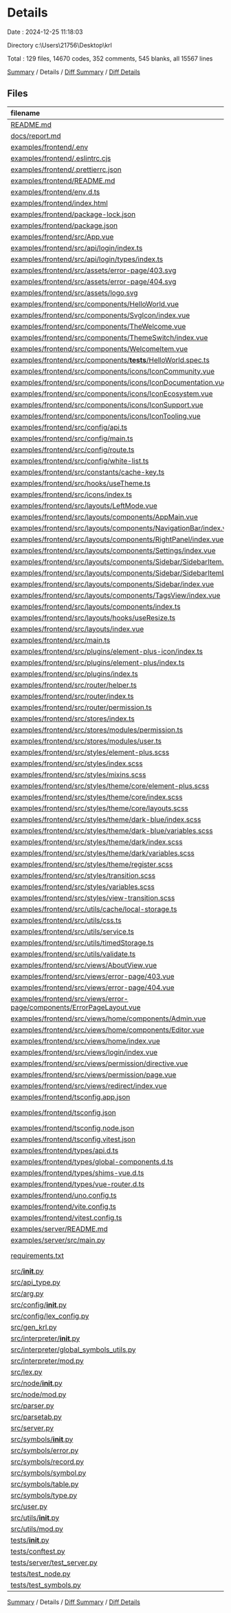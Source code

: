 # Details

Date : 2024-12-25 11:18:03

Directory c:\\Users\\21756\\Desktop\\krl

Total : 129 files,  14670 codes, 352 comments, 545 blanks, all 15567 lines

[Summary](results.md) / Details / [Diff Summary](diff.md) / [Diff Details](diff-details.md)

## Files
| filename | language | code | comment | blank | total |
| :--- | :--- | ---: | ---: | ---: | ---: |
| [README.md](/README.md) | Markdown | 2 | 0 | 1 | 3 |
| [docs/report.md](/docs/report.md) | Markdown | 113 | 0 | 53 | 166 |
| [examples/frontend/.env](/examples/frontend/.env) | Properties | 3 | 2 | 1 | 6 |
| [examples/frontend/.eslintrc.cjs](/examples/frontend/.eslintrc.cjs) | JavaScript | 13 | 1 | 2 | 16 |
| [examples/frontend/.prettierrc.json](/examples/frontend/.prettierrc.json) | JSON | 8 | 0 | 0 | 8 |
| [examples/frontend/README.md](/examples/frontend/README.md) | Markdown | 28 | 0 | 18 | 46 |
| [examples/frontend/env.d.ts](/examples/frontend/env.d.ts) | TypeScript | 9 | 2 | 2 | 13 |
| [examples/frontend/index.html](/examples/frontend/index.html) | HTML | 13 | 0 | 1 | 14 |
| [examples/frontend/package-lock.json](/examples/frontend/package-lock.json) | JSON | 10,690 | 0 | 1 | 10,691 |
| [examples/frontend/package.json](/examples/frontend/package.json) | JSON | 49 | 0 | 1 | 50 |
| [examples/frontend/src/App.vue](/examples/frontend/src/App.vue) | Vue | 74 | 0 | 16 | 90 |
| [examples/frontend/src/api/login/index.ts](/examples/frontend/src/api/login/index.ts) | TypeScript | 21 | 6 | 3 | 30 |
| [examples/frontend/src/api/login/types/index.ts](/examples/frontend/src/api/login/types/index.ts) | TypeScript | 8 | 3 | 4 | 15 |
| [examples/frontend/src/assets/error-page/403.svg](/examples/frontend/src/assets/error-page/403.svg) | SVG | 1 | 0 | 0 | 1 |
| [examples/frontend/src/assets/error-page/404.svg](/examples/frontend/src/assets/error-page/404.svg) | SVG | 1 | 0 | 0 | 1 |
| [examples/frontend/src/assets/logo.svg](/examples/frontend/src/assets/logo.svg) | SVG | 1 | 0 | 1 | 2 |
| [examples/frontend/src/components/HelloWorld.vue](/examples/frontend/src/components/HelloWorld.vue) | Vue | 36 | 0 | 6 | 42 |
| [examples/frontend/src/components/SvgIcon/index.vue](/examples/frontend/src/components/SvgIcon/index.vue) | Vue | 24 | 0 | 5 | 29 |
| [examples/frontend/src/components/TheWelcome.vue](/examples/frontend/src/components/TheWelcome.vue) | Vue | 76 | 0 | 13 | 89 |
| [examples/frontend/src/components/ThemeSwitch/index.vue](/examples/frontend/src/components/ThemeSwitch/index.vue) | Vue | 46 | 0 | 3 | 49 |
| [examples/frontend/src/components/WelcomeItem.vue](/examples/frontend/src/components/WelcomeItem.vue) | Vue | 76 | 0 | 12 | 88 |
| [examples/frontend/src/components/__tests__/HelloWorld.spec.ts](/examples/frontend/src/components/__tests__/HelloWorld.spec.ts) | TypeScript | 9 | 0 | 3 | 12 |
| [examples/frontend/src/components/icons/IconCommunity.vue](/examples/frontend/src/components/icons/IconCommunity.vue) | Vue | 7 | 0 | 1 | 8 |
| [examples/frontend/src/components/icons/IconDocumentation.vue](/examples/frontend/src/components/icons/IconDocumentation.vue) | Vue | 7 | 0 | 1 | 8 |
| [examples/frontend/src/components/icons/IconEcosystem.vue](/examples/frontend/src/components/icons/IconEcosystem.vue) | Vue | 7 | 0 | 1 | 8 |
| [examples/frontend/src/components/icons/IconSupport.vue](/examples/frontend/src/components/icons/IconSupport.vue) | Vue | 7 | 0 | 1 | 8 |
| [examples/frontend/src/components/icons/IconTooling.vue](/examples/frontend/src/components/icons/IconTooling.vue) | Vue | 18 | 1 | 1 | 20 |
| [examples/frontend/src/config/api.ts](/examples/frontend/src/config/api.ts) | TypeScript | 2 | 1 | 0 | 3 |
| [examples/frontend/src/config/main.ts](/examples/frontend/src/config/main.ts) | TypeScript | 1 | 2 | 0 | 3 |
| [examples/frontend/src/config/route.ts](/examples/frontend/src/config/route.ts) | TypeScript | 11 | 15 | 2 | 28 |
| [examples/frontend/src/config/white-list.ts](/examples/frontend/src/config/white-list.ts) | TypeScript | 11 | 2 | 3 | 16 |
| [examples/frontend/src/constants/cache-key.ts](/examples/frontend/src/constants/cache-key.ts) | TypeScript | 10 | 1 | 1 | 12 |
| [examples/frontend/src/hooks/useTheme.ts](/examples/frontend/src/hooks/useTheme.ts) | TypeScript | 50 | 1 | 9 | 60 |
| [examples/frontend/src/icons/index.ts](/examples/frontend/src/icons/index.ts) | TypeScript | 6 | 0 | 2 | 8 |
| [examples/frontend/src/layouts/LeftMode.vue](/examples/frontend/src/layouts/LeftMode.vue) | Vue | 77 | 7 | 5 | 89 |
| [examples/frontend/src/layouts/components/AppMain.vue](/examples/frontend/src/layouts/components/AppMain.vue) | Vue | 26 | 4 | 4 | 34 |
| [examples/frontend/src/layouts/components/NavigationBar/index.vue](/examples/frontend/src/layouts/components/NavigationBar/index.vue) | Vue | 1 | 0 | 1 | 2 |
| [examples/frontend/src/layouts/components/RightPanel/index.vue](/examples/frontend/src/layouts/components/RightPanel/index.vue) | Vue | 40 | 0 | 1 | 41 |
| [examples/frontend/src/layouts/components/Settings/index.vue](/examples/frontend/src/layouts/components/Settings/index.vue) | Vue | 6 | 1 | 1 | 8 |
| [examples/frontend/src/layouts/components/Sidebar/SidebarItem.vue](/examples/frontend/src/layouts/components/Sidebar/SidebarItem.vue) | Vue | 81 | 5 | 2 | 88 |
| [examples/frontend/src/layouts/components/Sidebar/SidebarItemLink.vue](/examples/frontend/src/layouts/components/Sidebar/SidebarItemLink.vue) | Vue | 15 | 0 | 3 | 18 |
| [examples/frontend/src/layouts/components/Sidebar/index.vue](/examples/frontend/src/layouts/components/Sidebar/index.vue) | Vue | 105 | 8 | 4 | 117 |
| [examples/frontend/src/layouts/components/TagsView/index.vue](/examples/frontend/src/layouts/components/TagsView/index.vue) | Vue | 1 | 0 | 1 | 2 |
| [examples/frontend/src/layouts/components/index.ts](/examples/frontend/src/layouts/components/index.ts) | TypeScript | 7 | 0 | 1 | 8 |
| [examples/frontend/src/layouts/hooks/useResize.ts](/examples/frontend/src/layouts/hooks/useResize.ts) | TypeScript | 23 | 17 | 1 | 41 |
| [examples/frontend/src/layouts/index.vue](/examples/frontend/src/layouts/index.vue) | Vue | 15 | 3 | 1 | 19 |
| [examples/frontend/src/main.ts](/examples/frontend/src/main.ts) | TypeScript | 19 | 5 | 5 | 29 |
| [examples/frontend/src/plugins/element-plus-icon/index.ts](/examples/frontend/src/plugins/element-plus-icon/index.ts) | TypeScript | 7 | 1 | 2 | 10 |
| [examples/frontend/src/plugins/element-plus/index.ts](/examples/frontend/src/plugins/element-plus/index.ts) | TypeScript | 5 | 1 | 1 | 7 |
| [examples/frontend/src/plugins/index.ts](/examples/frontend/src/plugins/index.ts) | TypeScript | 7 | 2 | 2 | 11 |
| [examples/frontend/src/router/helper.ts](/examples/frontend/src/router/helper.ts) | TypeScript | 51 | 13 | 5 | 69 |
| [examples/frontend/src/router/index.ts](/examples/frontend/src/router/index.ts) | TypeScript | 93 | 16 | 3 | 112 |
| [examples/frontend/src/router/permission.ts](/examples/frontend/src/router/permission.ts) | TypeScript | 25 | 5 | 6 | 36 |
| [examples/frontend/src/stores/index.ts](/examples/frontend/src/stores/index.ts) | TypeScript | 2 | 0 | 0 | 2 |
| [examples/frontend/src/stores/modules/permission.ts](/examples/frontend/src/stores/modules/permission.ts) | TypeScript | 65 | 11 | 2 | 78 |
| [examples/frontend/src/stores/modules/user.ts](/examples/frontend/src/stores/modules/user.ts) | TypeScript | 75 | 17 | 2 | 94 |
| [examples/frontend/src/styles/element-plus.scss](/examples/frontend/src/styles/element-plus.scss) | SCSS | 84 | 21 | 7 | 112 |
| [examples/frontend/src/styles/index.scss](/examples/frontend/src/styles/index.scss) | SCSS | 42 | 2 | 4 | 48 |
| [examples/frontend/src/styles/mixins.scss](/examples/frontend/src/styles/mixins.scss) | SCSS | 31 | 9 | 3 | 43 |
| [examples/frontend/src/styles/theme/core/element-plus.scss](/examples/frontend/src/styles/theme/core/element-plus.scss) | SCSS | 26 | 2 | 2 | 30 |
| [examples/frontend/src/styles/theme/core/index.scss](/examples/frontend/src/styles/theme/core/index.scss) | SCSS | 4 | 0 | 1 | 5 |
| [examples/frontend/src/styles/theme/core/layouts.scss](/examples/frontend/src/styles/theme/core/layouts.scss) | SCSS | 29 | 3 | 3 | 35 |
| [examples/frontend/src/styles/theme/dark-blue/index.scss](/examples/frontend/src/styles/theme/dark-blue/index.scss) | SCSS | 2 | 0 | 1 | 3 |
| [examples/frontend/src/styles/theme/dark-blue/variables.scss](/examples/frontend/src/styles/theme/dark-blue/variables.scss) | SCSS | 2 | 3 | 2 | 7 |
| [examples/frontend/src/styles/theme/dark/index.scss](/examples/frontend/src/styles/theme/dark/index.scss) | SCSS | 2 | 0 | 1 | 3 |
| [examples/frontend/src/styles/theme/dark/variables.scss](/examples/frontend/src/styles/theme/dark/variables.scss) | SCSS | 2 | 3 | 2 | 7 |
| [examples/frontend/src/styles/theme/register.scss](/examples/frontend/src/styles/theme/register.scss) | SCSS | 2 | 1 | 1 | 4 |
| [examples/frontend/src/styles/transition.scss](/examples/frontend/src/styles/transition.scss) | SCSS | 20 | 3 | 5 | 28 |
| [examples/frontend/src/styles/variables.scss](/examples/frontend/src/styles/variables.scss) | SCSS | 14 | 5 | 2 | 21 |
| [examples/frontend/src/styles/view-transition.scss](/examples/frontend/src/styles/view-transition.scss) | SCSS | 16 | 1 | 4 | 21 |
| [examples/frontend/src/utils/cache/local-storage.ts](/examples/frontend/src/utils/cache/local-storage.ts) | TypeScript | 8 | 2 | 1 | 11 |
| [examples/frontend/src/utils/css.ts](/examples/frontend/src/utils/css.ts) | TypeScript | 12 | 3 | 1 | 16 |
| [examples/frontend/src/utils/service.ts](/examples/frontend/src/utils/service.ts) | TypeScript | 95 | 7 | 5 | 107 |
| [examples/frontend/src/utils/timedStorage.ts](/examples/frontend/src/utils/timedStorage.ts) | TypeScript | 54 | 9 | 11 | 74 |
| [examples/frontend/src/utils/validate.ts](/examples/frontend/src/utils/validate.ts) | TypeScript | 4 | 1 | 0 | 5 |
| [examples/frontend/src/views/AboutView.vue](/examples/frontend/src/views/AboutView.vue) | Vue | 15 | 0 | 2 | 17 |
| [examples/frontend/src/views/error-page/403.vue](/examples/frontend/src/views/error-page/403.vue) | Vue | 9 | 0 | 2 | 11 |
| [examples/frontend/src/views/error-page/404.vue](/examples/frontend/src/views/error-page/404.vue) | Vue | 8 | 3 | 2 | 13 |
| [examples/frontend/src/views/error-page/components/ErrorPageLayout.vue](/examples/frontend/src/views/error-page/components/ErrorPageLayout.vue) | Vue | 23 | 0 | 2 | 25 |
| [examples/frontend/src/views/home/components/Admin.vue](/examples/frontend/src/views/home/components/Admin.vue) | Vue | 18 | 0 | 3 | 21 |
| [examples/frontend/src/views/home/components/Editor.vue](/examples/frontend/src/views/home/components/Editor.vue) | Vue | 17 | 0 | 3 | 20 |
| [examples/frontend/src/views/home/index.vue](/examples/frontend/src/views/home/index.vue) | Vue | 60 | 4 | 3 | 67 |
| [examples/frontend/src/views/login/index.vue](/examples/frontend/src/views/login/index.vue) | Vue | 208 | 11 | 5 | 224 |
| [examples/frontend/src/views/permission/directive.vue](/examples/frontend/src/views/permission/directive.vue) | Vue | 3 | 0 | 1 | 4 |
| [examples/frontend/src/views/permission/page.vue](/examples/frontend/src/views/permission/page.vue) | Vue | 3 | 0 | 1 | 4 |
| [examples/frontend/src/views/redirect/index.vue](/examples/frontend/src/views/redirect/index.vue) | Vue | 0 | 0 | 1 | 1 |
| [examples/frontend/tsconfig.app.json](/examples/frontend/tsconfig.app.json) | JSON | 22 | 0 | 2 | 24 |
| [examples/frontend/tsconfig.json](/examples/frontend/tsconfig.json) | JSON with Comments | 14 | 0 | 1 | 15 |
| [examples/frontend/tsconfig.node.json](/examples/frontend/tsconfig.node.json) | JSON | 18 | 0 | 2 | 20 |
| [examples/frontend/tsconfig.vitest.json](/examples/frontend/tsconfig.vitest.json) | JSON | 10 | 0 | 2 | 12 |
| [examples/frontend/types/api.d.ts](/examples/frontend/types/api.d.ts) | TypeScript | 5 | 1 | 1 | 7 |
| [examples/frontend/types/global-components.d.ts](/examples/frontend/types/global-components.d.ts) | TypeScript | 7 | 1 | 3 | 11 |
| [examples/frontend/types/shims-vue.d.ts](/examples/frontend/types/shims-vue.d.ts) | TypeScript | 4 | 0 | 1 | 5 |
| [examples/frontend/types/vue-router.d.ts](/examples/frontend/types/vue-router.d.ts) | TypeScript | 15 | 36 | 2 | 53 |
| [examples/frontend/uno.config.ts](/examples/frontend/uno.config.ts) | TypeScript | 14 | 5 | 2 | 21 |
| [examples/frontend/vite.config.ts](/examples/frontend/vite.config.ts) | TypeScript | 34 | 4 | 2 | 40 |
| [examples/frontend/vitest.config.ts](/examples/frontend/vitest.config.ts) | TypeScript | 13 | 0 | 2 | 15 |
| [examples/server/README.md](/examples/server/README.md) | Markdown | 0 | 0 | 1 | 1 |
| [examples/server/src/main.py](/examples/server/src/main.py) | Python | 26 | 1 | 9 | 36 |
| [requirements.txt](/requirements.txt) | pip requirements | 31 | 0 | 1 | 32 |
| [src/__init__.py](/src/__init__.py) | Python | 0 | 0 | 1 | 1 |
| [src/api_type.py](/src/api_type.py) | Python | 15 | 0 | 3 | 18 |
| [src/arg.py](/src/arg.py) | Python | 27 | 0 | 3 | 30 |
| [src/config/__init__.py](/src/config/__init__.py) | Python | 1 | 0 | 0 | 1 |
| [src/config/lex_config.py](/src/config/lex_config.py) | Python | 52 | 7 | 6 | 65 |
| [src/gen_krl.py](/src/gen_krl.py) | Python | 19 | 0 | 4 | 23 |
| [src/interpreter/__init__.py](/src/interpreter/__init__.py) | Python | 2 | 0 | 0 | 2 |
| [src/interpreter/global_symbols_utils.py](/src/interpreter/global_symbols_utils.py) | Python | 52 | 1 | 20 | 73 |
| [src/interpreter/mod.py](/src/interpreter/mod.py) | Python | 538 | 21 | 36 | 595 |
| [src/lex.py](/src/lex.py) | Python | 47 | 6 | 10 | 63 |
| [src/node/__init__.py](/src/node/__init__.py) | Python | 1 | 0 | 0 | 1 |
| [src/node/mod.py](/src/node/mod.py) | Python | 59 | 0 | 7 | 66 |
| [src/parser.py](/src/parser.py) | Python | 164 | 6 | 43 | 213 |
| [src/parsetab.py](/src/parsetab.py) | Python | 71 | 3 | 8 | 82 |
| [src/server.py](/src/server.py) | Python | 69 | 2 | 15 | 86 |
| [src/symbols/__init__.py](/src/symbols/__init__.py) | Python | 4 | 0 | 0 | 4 |
| [src/symbols/error.py](/src/symbols/error.py) | Python | 28 | 2 | 14 | 44 |
| [src/symbols/record.py](/src/symbols/record.py) | Python | 13 | 1 | 2 | 16 |
| [src/symbols/symbol.py](/src/symbols/symbol.py) | Python | 19 | 0 | 2 | 21 |
| [src/symbols/table.py](/src/symbols/table.py) | Python | 92 | 2 | 6 | 100 |
| [src/symbols/type.py](/src/symbols/type.py) | Python | 63 | 0 | 6 | 69 |
| [src/user.py](/src/user.py) | Python | 14 | 0 | 0 | 14 |
| [src/utils/__init__.py](/src/utils/__init__.py) | Python | 1 | 0 | 0 | 1 |
| [src/utils/mod.py](/src/utils/mod.py) | Python | 19 | 0 | 4 | 23 |
| [tests/__init__.py](/tests/__init__.py) | Python | 0 | 0 | 1 | 1 |
| [tests/conftest.py](/tests/conftest.py) | Python | 4 | 1 | 0 | 5 |
| [tests/server/test_server.py](/tests/server/test_server.py) | Python | 5 | 3 | 2 | 10 |
| [tests/test_node.py](/tests/test_node.py) | Python | 52 | 0 | 14 | 66 |
| [tests/test_symbols.py](/tests/test_symbols.py) | Python | 29 | 3 | 5 | 37 |

[Summary](results.md) / Details / [Diff Summary](diff.md) / [Diff Details](diff-details.md)